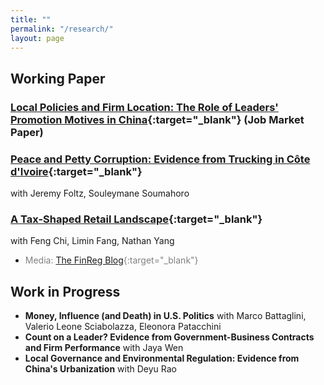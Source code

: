 ```yaml
---
title: ""
permalink: "/research/"
layout: page
---
```


## Working Paper

### [Local Policies and Firm Location: The Role of Leaders' Promotion Motives in China](https://www.dropbox.com/scl/fi/tz1hhp8f32162wqunzhdq/lin_abstract.pdf?rlkey=atlxzjt71qok44hgb9x4f9tpw&dl=0){:target="_blank"} (Job Market Paper)

### [Peace and Petty Corruption: Evidence from Trucking in Côte d'Ivoire](https://papers.ssrn.com/sol3/papers.cfm?abstract_id=4292211){:target="_blank"} 
with Jeremy Foltz, Souleymane Soumahoro

### [A Tax-Shaped Retail Landscape](https://papers.ssrn.com/sol3/papers.cfm?abstract_id=4338974){:target="_blank"} 
with Feng Chi, Limin Fang, Nathan Yang
- <span style="color: gray;">Media: [The FinReg Blog](https://tinyurl.com/pfyfhr4v){:target="_blank"}</span>

## Work in Progress

- **Money, Influence (and Death) in U.S. Politics** with Marco Battaglini, Valerio Leone Sciabolazza, Eleonora Patacchini
- **Count on a Leader? Evidence from Government-Business Contracts and Firm Performance** with Jaya Wen
- **Local Governance and Environmental Regulation: Evidence from China's Urbanization** with Deyu Rao
